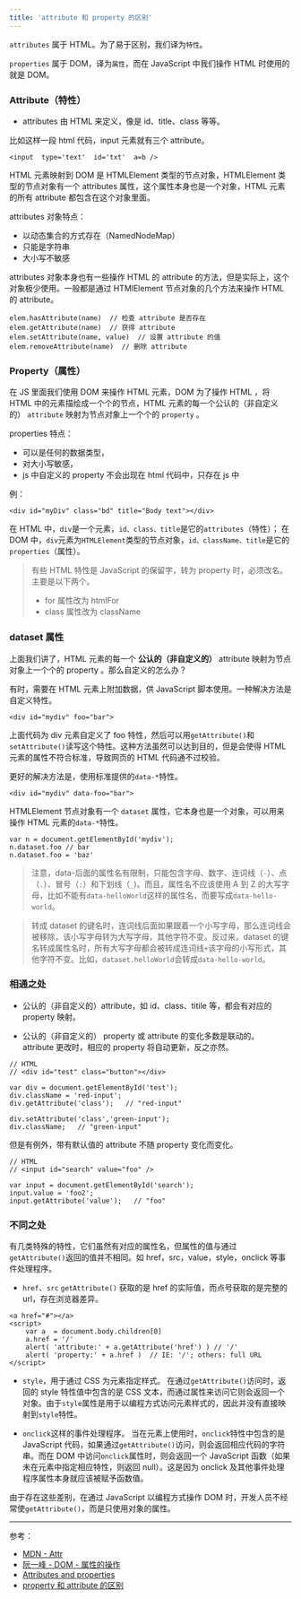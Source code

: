 ```yaml
---
title: 'attribute 和 property 的区别'
---
```


`attributes` 属于 HTML。为了易于区别，我们译为`特性`。

`properties` 属于 DOM，译为`属性`，而在 JavaScript 中我们操作 HTML 时使用的就是 DOM。

<!-- more -->

### Attribute（特性）

-  attributes 由 HTML 来定义，像是 id、title、class 等等。

比如这样一段 html 代码，input 元素就有三个 attribute。

```
<input  type='text'  id='txt'  a=b />
```

HTML 元素映射到 DOM 是 HTMLElement 类型的节点对象，HTMLElement 类型的节点对象有一个 attributes 属性，这个属性本身也是一个对象，HTML 元素的所有 attribute 都包含在这个对象里面。

attributes 对象特点：

- 以动态集合的方式存在（NamedNodeMap）
- 只能是字符串
- 大小写不敏感

attributes 对象本身也有一些操作 HTML 的 attribute 的方法，但是实际上，这个对象极少使用。一般都是通过 HTMlElement 节点对象的几个方法来操作 HTML 的 attribute。

```
elem.hasAttribute(name)  // 检查 attribute 是否存在
elem.getAttribute(name)  // 获得 attribute
elem.setAttribute(name, value)  // 设置 attribute 的值
elem.removeAttribute(name)  // 删除 attribute
```

### Property（属性）

在 JS 里面我们使用 DOM 来操作 HTML 元素，DOM 为了操作 HTML ，将 HTML 中的元素描绘成一个个的节点，HTML 元素的每一个公认的（非自定义的） `attribute` 映射为节点对象上一个个的 `property` 。

properties 特点：

- 可以是任何的数据类型，
- 对大小写敏感，
- js 中自定义的 property 不会出现在 html 代码中，只存在 js 中

例：
```
<div id="myDiv" class="bd" title="Body text"></div>
```

在 HTML 中，`div`是一个元素，`id、class、title`是它的`attributes`（特性）；
在 DOM 中，`div`元素为`HTMLElement`类型的节点对象，`id、className、title`是它的`properties`（属性）。

> 有些 HTML 特性是 JavaScript 的保留字，转为 property 时，必须改名。主要是以下两个。
> - for 属性改为 htmlFor
> - class 属性改为 className

### dataset 属性

上面我们讲了，HTML 元素的每一个 **公认的（非自定义的）** attribute 映射为节点对象上一个个的 property 。那么自定义的怎么办？

有时，需要在 HTML 元素上附加数据，供 JavaScript 脚本使用。一种解决方法是自定义特性。

```
<div id="mydiv" foo="bar">
```

上面代码为 div 元素自定义了 foo 特性，然后可以用`getAttribute()`和`setAttribute()`读写这个特性。这种方法虽然可以达到目的，但是会使得 HTML 元素的属性不符合标准，导致网页的 HTML 代码通不过校验。

更好的解决方法是，使用标准提供的`data-*`特性。

```
<div id="mydiv" data-foo="bar">
```

HTMLElement 节点对象有一个 `dataset` 属性，它本身也是一个对象，可以用来操作 HTML 元素的`data-*`特性。

```
var n = document.getElementById('mydiv');
n.dataset.foo // bar
n.dataset.foo = 'baz'
```

> 注意，data-后面的属性名有限制，只能包含字母、数字、连词线（`-`）、点（`.`）、冒号（`:`）和下划线（`_`)。而且，属性名不应该使用 A 到 Z 的大写字母，比如不能有`data-helloWorld`这样的属性名，而要写成`data-hello-world`。

> 转成 dataset 的键名时，连词线后面如果跟着一个小写字母，那么连词线会被移除，该小写字母转为大写字母，其他字符不变。反过来，dataset 的键名转成属性名时，所有大写字母都会被转成连词线`+`该字母的小写形式，其他字符不变。比如，`dataset.helloWorld`会转成`data-hello-world`。

### 相通之处

-  公认的（非自定义的）attribute，如 id、class、titile 等，都会有对应的 property 映射。

-  公认的（非自定义的） property 或 attribute 的变化多数是联动的。
  attribute 更改时，相应的 property 将自动更新，反之亦然。

```
// HTML
// <div id="test" class="button"></div>

var div = document.getElementById('test');
div.className = 'red-input';
div.getAttribute('class');   // "red-input"

div.setAttribute('class','green-input');
div.className;   // "green-input"
```

但是有例外，带有默认值的 attribute 不随 property 变化而变化。

```
// HTML
// <input id="search" value="foo" />

var input = document.getElementById('search');
input.value = 'foo2';
input.getAttribute('value');   // "foo"
```

### 不同之处

有几类特殊的特性，它们虽然有对应的属性名，但属性的值与通过`getAttribute()`返回的值并不相同。如 href，src，value，style，onclick 等事件处理程序。

- `href`、`src`
  `getAttribute()` 获取的是 href 的实际值，而点号获取的是完整的 url，存在浏览器差异。
```
<a href="#"></a>
<script>
    var a  = document.body.children[0]
    a.href = '/'
    alert( 'attribute:' + a.getAttribute('href') ) // '/'
    alert( 'property:' + a.href )  // IE: '/'; others: full URL
</script>
```

- `style`，用于通过 CSS 为元素指定样式。
  在通过`getAttribute()`访问时，返回的 style 特性值中包含的是 CSS 文本，而通过属性来访问它则会返回一个对象。由于`style`属性是用于以编程方式访问元素样式的，因此并没有直接映射到`style`特性。

- `onclick`这样的事件处理程序。
  当在元素上使用时，`onclick`特性中包含的是 JavaScript 代码，如果通过`getAttribute()`访问，则会返回相应代码的字符串。而在 DOM 中访问`onclick`属性时，则会返回一个 JavaScript 函数（如果未在元素中指定相应特性，则返回 null）。这是因为 onclick 及其他事件处理程序属性本身就应该被赋予函数值。

由于存在这些差别，在通过 JavaScript 以编程方式操作 DOM 时，开发人员不经常使`getAttribute()`，而是只使用对象的属性。

------

参考：

- [MDN - Attr](https://developer.mozilla.org/zh-CN/docs/Web/API/Attr)
- [阮一峰 - DOM - 属性的操作](http://javascript.ruanyifeng.com/dom/attribute.html#toc8)
- [Attributes and properties](http://javascript.info/dom-attributes-and-properties)
- [property 和 attribute 的区别](http://www.jianshu.com/p/rRssiL)
